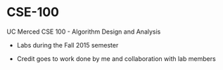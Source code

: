 # CSE-100
UC Merced CSE 100 - Algorithm Design and Analysis

- Labs during the Fall 2015 semester

- Credit goes to work done by me and collaboration with lab members
